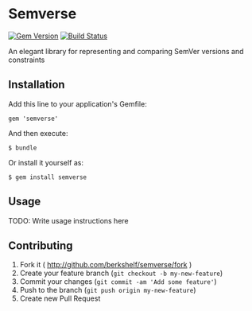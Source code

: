 # Semverse
[![Gem Version](http://img.shields.io/gem/v/semverse.svg)][gem]
[![Build Status](http://img.shields.io/travis/berkshelf/semverse.svg)][travis]

[gem]: https://rubygems.org/gems/semverse
[travis]: http://travis-ci.org/berkshelf/semverse

An elegant library for representing and comparing SemVer versions and constraints

## Installation

Add this line to your application's Gemfile:

    gem 'semverse'

And then execute:

    $ bundle

Or install it yourself as:

    $ gem install semverse

## Usage

TODO: Write usage instructions here

## Contributing

1. Fork it ( http://github.com/berkshelf/semverse/fork )
2. Create your feature branch (`git checkout -b my-new-feature`)
3. Commit your changes (`git commit -am 'Add some feature'`)
4. Push to the branch (`git push origin my-new-feature`)
5. Create new Pull Request
